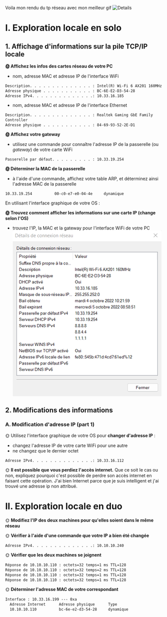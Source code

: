 Voila mon rendu du tp réseau avec mon meilleur gif
![Details](./pics/issou-risitas.gif)
# I. Exploration locale en solo
## 1. Affichage d'informations sur la pile TCP/IP locale
**🌞 Affichez les infos des cartes réseau de votre PC**
- nom, adresse MAC et adresse IP de l'interface WiFi
```
Description. . . . . . . . . . . . . . : Intel(R) Wi-Fi 6 AX201 160MHz
Adresse physique . . . . . . . . . . . : BC-6E-E2-D3-54-28
Adresse IPv4. . . . . . . . . . . . . .: 10.33.16.185
```
- nom, adresse MAC et adresse IP de l'interface Ethernet
```
Description. . . . . . . . . . . . . . : Realtek Gaming GbE Family Controller
Adresse physique . . . . . . . . . . . : 84-69-93-52-2E-D1
```
**🌞 Affichez votre gateway**

- utilisez une commande pour connaître l'adresse IP de la passerelle (ou *gateway*) de votre carte WiFi
```
Passerelle par défaut. . . . . . . . . : 10.33.19.254
```
**🌞 Déterminer la MAC de la passerelle**

- à l'aide d'une commande, affichez votre table ARP, et déterminez ainsi l'adresse MAC de la passerelle
```
10.33.19.254          00-c0-e7-e0-04-4e     dynamique
```
En utilisant l'interface graphique de votre OS :  

**🌞 Trouvez comment afficher les informations sur une carte IP (change selon l'OS)**

- trouvez l'IP, la MAC et la gateway pour l'interface WiFi de votre PC
![Details](./pics/DetailsWindows.png)

## 2. Modifications des informations
### A. Modification d'adresse IP (part 1)
🌞 Utilisez l'interface graphique de votre OS pour **changer d'adresse IP** :
- changez l'adresse IP de votre carte WiFi pour une autre
- ne changez que le dernier octet
```
Adresse IPv4. . . . . . . . . . . . . .: 10.33.16.112
```
🌞 **Il est possible que vous perdiez l'accès internet.** Que ce soit le cas ou non, expliquez pourquoi c'est possible de perdre son accès internet en faisant cette opération.
J'ai bien Internet parce que je suis intelligent et j'ai trouvé une adresse ip non attribué.

# II. Exploration locale en duo

🌞 **Modifiez l'IP des deux machines pour qu'elles soient dans le même réseau**

🌞 **Vérifier à l'aide d'une commande que votre IP a bien été changée**
```
Adresse IPv4. . . . . . . . . . . . . .: 10.10.10.240
```

🌞 **Vérifier que les deux machines se joignent**
```Envoi d’une requête 'Ping'  10.10.10.240 avec 32 octets de données :
Réponse de 10.10.10.110 : octets=32 temps=1 ms TTL=128
Réponse de 10.10.10.110 : octets=32 temps=2 ms TTL=128
Réponse de 10.10.10.110 : octets=32 temps=1 ms TTL=128
Réponse de 10.10.10.110 : octets=32 temps=1 ms TTL=128
```
🌞 **Déterminer l'adresse MAC de votre correspondant**
```
Interface : 10.33.16.199 --- 0xa
  Adresse Internet      Adresse physique      Type
  10.10.10.110          bc-6e-e2-d3-54-28     dynamique
```

